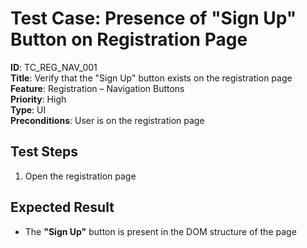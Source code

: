 # Test Case: Presence of "Sign Up" Button on Registration Page

**ID**: TC_REG_NAV_001  
**Title**: Verify that the "Sign Up" button exists on the registration page  
**Feature**: Registration – Navigation Buttons  
**Priority**: High  
**Type**: UI  
**Preconditions**: User is on the registration page

## Test Steps
1. Open the registration page

## Expected Result
- The **"Sign Up"** button is present in the DOM structure of the page
